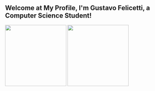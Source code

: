 ## Welcome at My Profile, I'm Gustavo Felicetti, a Computer Science Student!

<div>
  <a href:"https://github.com/gustavofelicetti21">
  <img height=200 align="center" src="https://github-readme-stats.vercel.app/api?username=gustavofelicetti21&show_icons=true&theme=dark#gh-dark-mode-only&include_all_commits=true$count_private=true"/>
  <img height=200 align="center" src="https://github-readme-stats.vercel.app/api/top-langs/?username=gustavofelicetti21&layout=donut&theme=dark#gh-dark-mode-only&include_all_commits=true$count_private=true"/>
</div>
